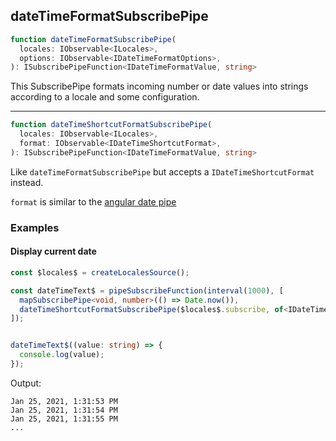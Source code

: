 ## dateTimeFormatSubscribePipe

```ts
function dateTimeFormatSubscribePipe(
  locales: IObservable<ILocales>,
  options: IObservable<IDateTimeFormatOptions>,
): ISubscribePipeFunction<IDateTimeFormatValue, string>
```

This SubscribePipe formats incoming number or date values into strings according to a locale and some configuration.

---

```ts
function dateTimeShortcutFormatSubscribePipe(
  locales: IObservable<ILocales>,
  format: IObservable<IDateTimeShortcutFormat>,
): ISubscribePipeFunction<IDateTimeFormatValue, string>
```

Like `dateTimeFormatSubscribePipe` but accepts a `IDateTimeShortcutFormat` instead.

`format` is similar to the [angular date pipe](https://angular.io/api/common/DatePipe)

### Examples

#### Display current date

```ts
const $locales$ = createLocalesSource();

const dateTimeText$ = pipeSubscribeFunction(interval(1000), [
  mapSubscribePipe<void, number>(() => Date.now()),
  dateTimeShortcutFormatSubscribePipe($locales$.subscribe, of<IDateTimeShortcutFormat>('medium')),
]);


dateTimeText$((value: string) => {
  console.log(value);
});
```

Output:

```text
Jan 25, 2021, 1:31:53 PM
Jan 25, 2021, 1:31:54 PM
Jan 25, 2021, 1:31:55 PM
...
```

